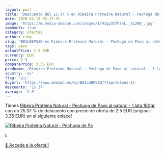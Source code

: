 ```yaml
---
layout: post
title: 'Descuento del 25.37 % en Ribeira Proteina Natural - Pechuga de Pa'
date: 2020-04-18 02:17:31
image: 'https://m.media-amazon.com/images/I/41gp3S7hteL._SL200_.jpg'
comments: true
category: ofertas
author: ring
slug: 'B01LBBP5ZQ-es Ribeira Proteina Natural - Pechuga de Pavo al natural - 1...'
tags: pavo
actualPrice: 2.5 EUR
currency: EUR
price: 2.5
comparePrice: 3.35 EUR
prodname: 'Ribeira Proteina Natural - Pechuga de Pavo al natural - 1 lata 160gr'
country: 'es'
flag: '🇪🇸'
buyurl: 'https://www.amazon.es/dp/B01LBBP5ZQ/?tag=tolees-21'
descuento: '25.37'
average: '2.5'
---
```


Tienes [Ribeira Proteina Natural - Pechuga de Pavo al natural - 1 lata 160gr](https://www.amazon.es/dp/B01LBBP5ZQ/?tag=tolees-21) con un 25.37 % de descuento con precio de oferta de 2.5 EUR (original: 3.35 EUR) en el siguiente enlace!

[![Ribeira Proteina Natural - Pechuga de Pa](https://m.media-amazon.com/images/I/41gp3S7hteL._SL200_.jpg)](https://www.amazon.es/dp/B01LBBP5ZQ/?tag=tolees-21)

ℹ️:


[🛒 Accede a la oferta!!](https://www.amazon.es/dp/B01LBBP5ZQ/?tag=tolees-21)
